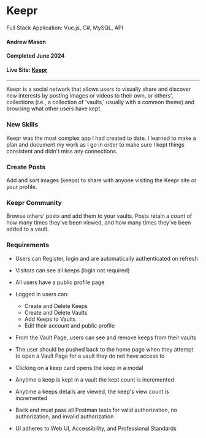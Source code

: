 # Keepr
Full Stack Application: Vue.js, C#, MySQL, API

#### Andrew Mason
#### Completed June 2024
#### Live Site: [Keepr](https://keepr_csharp.andrewmason.dev/)

***

Keepr is a social network that allows users to visually share and discover new interests by posting images or videos to their own, or others', collections (i.e., a collection of 'vaults,' usually with a common theme) and browsing what other users have kept.

### New Skills
Keepr was the most complex app I had created to date. I learned to make a plan and document my work as I go in order to make sure I kept things consistent and didn't miss any connections.

### Create Posts
Add and sort images (keeps) to share with anyone visiting the Keepr site or your profile.

### Keepr Community
Browse others’ posts and add them to your vaults. Posts retain a count of how many times they’ve been viewed, and how many times they’ve been added to a vault.

### Requirements
- Users can Register, login and are automatically authenticated on refresh

- Visitors can see all keeps (login not required)

- All users have a public profile page

- Logged in users can:
  - Create and Delete Keeps
  - Create and Delete Vaults
  - Add Keeps to Vaults
  - Edit their account and public profile

- From the Vault Page, users can see and remove keeps from their vaults

- The user should be pushed back to the home page when they attempt to open a Vault Page for a vault they do not have access to

- Clicking on a keep card opens the keep in a modal
- Anytime a keep is kept in a vault the kept count is incremented
- Anytime a keeps details are viewed, the keep's view count is incremented

- Back end must pass all Postman tests for valid authorization, no authorization, and invalid authorization

- Ul adheres to Web UI, Accessibility, and Professional Standards
